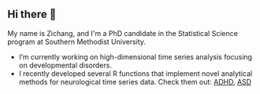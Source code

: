 ## Hi there 👋

My name is Zichang, and I'm a PhD candidate in the Statistical Science program at Southern Methodist University.

- I’m currently working on high-dimensional time series analysis focusing on developmental disorders.
- I recently developed several R functions that implement novel analytical methods for neurological time series data. Check them out: [ADHD](https://github.com/Zichang23/adhd), [ASD](https://github.com/Zichang23/fmri) 

<!--
#### Current Research

I specialize in high-dimensional time series analysis focusing on developmental disorders (ASD and ADHD). My research employs advanced spectral analysis techniques and custom visualization tools to extract meaningful patterns from complex datasets.

#### Technical Contributions

I have developed and maintain several R functions that implement novel analytical methods for neurological time series data. These tools facilitate robust statistical inference in high-dimensional spaces while ensuring computational efficiency.


**Zichang23/zichang23** is a ✨ _special_ ✨ repository because its `README.md` (this file) appears on your GitHub profile.

Here are some ideas to get you started:

- 🔭 I’m currently working on ...
- 🌱 I’m currently learning ...
- 👯 I’m looking to collaborate on ...
- 🤔 I’m looking for help with ...
- 💬 Ask me about ...
- 📫 How to reach me: ...
- 😄 Pronouns: ...
- ⚡ Fun fact: ...
-->
